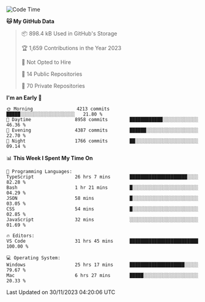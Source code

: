<!--START_SECTION:waka-->
![Code Time](http://img.shields.io/badge/Code%20Time-4%2C960%20hrs%2023%20mins-blue)

**🐱 My GitHub Data** 

> 📦 898.4 kB Used in GitHub's Storage 
 > 
> 🏆 1,659 Contributions in the Year 2023
 > 
> 🚫 Not Opted to Hire
 > 
> 📜 14 Public Repositories 
 > 
> 🔑 70 Private Repositories 
 > 
**I'm an Early 🐤** 

```text
🌞 Morning                4213 commits        █████░░░░░░░░░░░░░░░░░░░░   21.80 % 
🌆 Daytime                8958 commits        ████████████░░░░░░░░░░░░░   46.36 % 
🌃 Evening                4387 commits        ██████░░░░░░░░░░░░░░░░░░░   22.70 % 
🌙 Night                  1766 commits        ██░░░░░░░░░░░░░░░░░░░░░░░   09.14 % 
```


📊 **This Week I Spent My Time On** 

```text
💬 Programming Languages: 
TypeScript               26 hrs 7 mins       █████████████████████░░░░   82.28 % 
Bash                     1 hr 21 mins        █░░░░░░░░░░░░░░░░░░░░░░░░   04.29 % 
JSON                     58 mins             █░░░░░░░░░░░░░░░░░░░░░░░░   03.05 % 
CSS                      54 mins             █░░░░░░░░░░░░░░░░░░░░░░░░   02.85 % 
JavaScript               32 mins             ░░░░░░░░░░░░░░░░░░░░░░░░░   01.69 % 

🔥 Editors: 
VS Code                  31 hrs 45 mins      █████████████████████████   100.00 % 

💻 Operating System: 
Windows                  25 hrs 17 mins      ████████████████████░░░░░   79.67 % 
Mac                      6 hrs 27 mins       █████░░░░░░░░░░░░░░░░░░░░   20.33 % 
```


 Last Updated on 30/11/2023 04:20:06 UTC
<!--END_SECTION:waka-->

